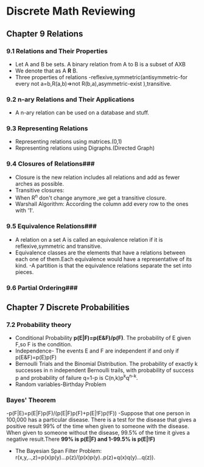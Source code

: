 # Discrete Math Reviewing #
## Chapter 9 Relations ##
### 9.1 Relations and Their Properties ###

- Let A and B be sets. A binary relation from A to B is a subset of AXB
- We denote that as A **R** B.
- Three properties of relations -reflexive,symmetric(antisymmetric-for every not a=b,R(a,b)=>not R(b,a),asymmetric-exist ),transitive.

### 9.2 n-ary Relations and Their Applications ###
- A n-ary relation can be used on a database and stuff.

### 9.3 Representing Relations ###
- Representing relations using matrices.(0,1)
- Representing relations using Digraphs.(Directed Graph)

### 9.4 Closures of Relations###
- Closure is the new relation includes all relations and add as fewer arches as possible.
- Transitive closures:
- When R<sup>n</sup> don't change anymore ,we get a transitive closure.
- Warshall Algorithm: According the column add every row to the ones with '1'.

### 9.5 Equivalence Relations###
- A relation on a set A is called an equivalence relation if it is reflexive,symmetric and transitive.
- Equivalence classes are the elements that have a relations between each one of them.Each equivalence would have a representative of its kind.
-A partition is that the equivalence relations separate the set into pieces.

### 9.6 Partial Ordering###


## Chapter 7 Discrete Probabilities ##
### 7.2 Probability theory ###
- Conditional Probability  **p(E|F)=p(E&F)/p(F)**. The probability of E given F,so F is the condition.
- Independence- The events E and F are independent if and only if p(E&F)=p(E)p(F)
- Bernoulli	Trials and the Binomial Distribution. The probability of exactly k successes in n independent Bernoulli trails, with probability of success p and probability of failure q=1-p is C(n,k)p<sup>k</sup>q<sup>n-k</sup>.
- Random variables-Birthday Problem

### Bayes' Theorem ###
-p(F|E)=p(E|F)p(F)/(p(E|F)p(F)+p(E|!F)p(!F))
-Suppose that one person in 100,000 has a particular  disease. There is a test for the disease that gives a positive result 99% of the time when given to someone with the disease. When given to someone without the disease, 99.5% of the time it gives a negative result.There **99% is p(E|F) and 1-99.5% is p(E|!F)**
- The Bayesian Span Filter Problem: r(x,y,..,z)=p(x)p(y)...p(z)/(p(x)p(y)..p(z)+q(x)q(y)...q(z)).
